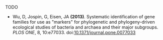 TODO

- Wu, D, Jospin, G, Eisen, JA **(2013)**. Systematic identification of gene families for use as "markers" for phylogenetic and phylogeny-driven ecological studies of bacteria and archaea and their major subgroups. *PLOS ONE*, 8, 10:e77033. doi:[10.1371/journal.pone.0077033](https://dx.doi.org/10.1371/journal.pone.0077033)
